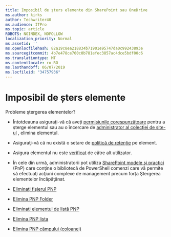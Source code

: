 ```yaml
---
title: Imposibil de șters elemente din SharePoint sau OneDrive
ms.author: kirks
author: Techwriter40
ms.audience: ITPro
ms.topic: article
ROBOTS: NOINDEX, NOFOLLOW
localization_priority: Normal
ms.assetid: ''
ms.openlocfilehash: 82a19c8ea218834b71901e95747da0c99243893e
ms.sourcegitcommit: 4b7e478ce700c0b781efec3857ac4dce5bdf00c6
ms.translationtype: MT
ms.contentlocale: ro-RO
ms.lasthandoff: 06/07/2019
ms.locfileid: "34757936"
---
```

# <a name="unable-to-delete-items"></a>Imposibil de șters elemente

Probleme ştergerea elementelor?

- Întotdeauna asiguraţi-vă că aveți [permisiunile corespunzătoare](https://docs.microsoft.com/sharepoint/default-sharepoint-groups) pentru a șterge elementul sau au o încercare de [administrator al colecției de site-ul](https://docs.microsoft.com/sharepoint/customize-sharepoint-site-permissions#add-change-or-remove-a-site-collection-administrator) , elimina elementul.

- Asiguraţi-vă că nu există o setare de [politică de retenție](https://docs.microsoft.com/office365/securitycompliance/retention-policies) pe element.

- Asigura elementul nu este [verificat](https://support.office.com/article/check-out-check-in-or-discard-changes-to-files-in-a-library-7e2c12a9-a874-4393-9511-1378a700f6de) de către alt utilizator.

- În cele din urmă, administratorii pot utiliza [SharePoint modele şi practici](https://docs.microsoft.com/powershell/sharepoint/sharepoint-pnp/sharepoint-pnp-cmdlets?view=sharepoint-ps#installation) (PnP) care conţine o bibliotecă de PowerShell comenzi care vă permite să efectuaţi acţiuni complexe de management precum forţa Ştergerea elementelor încăpăţânat. 
- [Eliminaţi fişierul PNP](https://docs.microsoft.com/powershell/module/sharepoint-pnp/remove-pnpfile?view=sharepoint-ps)
- [Elimina PNP Folder](https://docs.microsoft.com/powershell/module/sharepoint-pnp/remove-pnpfolder?view=sharepoint-ps)
- [Eliminaţi elementul de listă PNP](https://docs.microsoft.com/powershell/module/sharepoint-pnp/remove-pnplistitem?view=sharepoint-ps)
- [Elimina PNP lista](https://docs.microsoft.com/powershell/module/sharepoint-pnp/remove-pnplist?view=sharepoint-ps)
- [Elimina PNP câmpului (coloanei)](https://docs.microsoft.com/powershell/module/sharepoint-pnp/remove-pnpfield?view=sharepoint-ps)